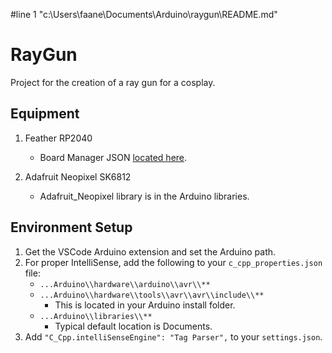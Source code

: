 #line 1 "c:\\Users\\faane\\Documents\\Arduino\\raygun\\README.md"
# RayGun

Project for the creation of a ray gun for a cosplay.

## Equipment

1. Feather RP2040
   * Board Manager JSON [located here](https://github.com/earlephilhower/arduino-pico/releases/download/global/package_rp2040_index.json).

2. Adafruit Neopixel SK6812
    * Adafruit_Neopixel library is in the Arduino libraries.


## Environment Setup

1. Get the VSCode Arduino extension and set the Arduino path.
2. For proper IntelliSense, add the following to your `c_cpp_properties.json` file:
    * `...Arduino\\hardware\\arduino\\avr\\**`
    * `...Arduino\\hardware\\tools\\avr\\avr\\include\\**`
      * This is located in your Arduino install folder.
    * `...Arduino\\libraries\\**`
      * Typical default location is Documents.
3. Add `"C_Cpp.intelliSenseEngine": "Tag Parser",` to your `settings.json`.